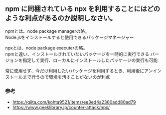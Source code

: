 ## npm に同梱されている npx を利用することにはどのような利点があるのか説明しなさい。

npmとは、node package managerの略。  
Node.jsをインストールすると使用できるパッケージマネージャー

npxとは、node package executerの略。  
npmと違い、インストールされていないパッケージを一時的に実行できる
バージョンを指定して実行、ローカルにインストールしたパッケージの実行も可能

常に使用せず、今だけ利用したいパッケージを利用するとき、利用後にアンインストールまで行うので環境を汚すことがないのが利点

### 参考

- https://qiita.com/kohta9521/items/ee3ed4a2360add80ad79
- https://www.geeklibrary.jp/counter-attack/npx/
